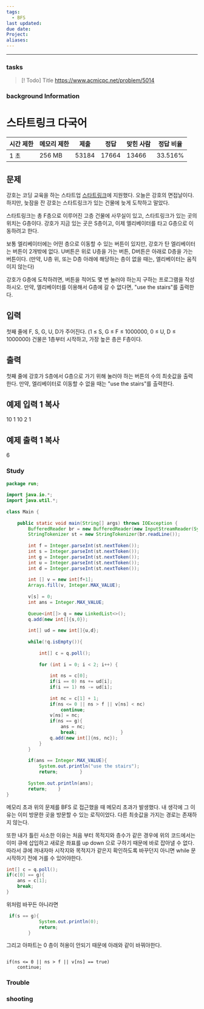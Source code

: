 ```yaml
---
tags:
  - BFS
last updated: 
due date: 
Project: 
aliases:
---
```

--- 
### tasks

> [! Todo] Title
> https://www.acmicpc.net/problem/5014

### background Information
# 스타트링크 다국어

|시간 제한|메모리 제한|제출|정답|맞힌 사람|정답 비율|
|---|---|---|---|---|---|
|1 초|256 MB|53184|17664|13466|33.516%|

## 문제

강호는 코딩 교육을 하는 스타트업 [스타트링크](https://startlink.io/)에 지원했다. 오늘은 강호의 면접날이다. 하지만, 늦잠을 잔 강호는 스타트링크가 있는 건물에 늦게 도착하고 말았다.

스타트링크는 총 F층으로 이루어진 고층 건물에 사무실이 있고, 스타트링크가 있는 곳의 위치는 G층이다. 강호가 지금 있는 곳은 S층이고, 이제 엘리베이터를 타고 G층으로 이동하려고 한다.

보통 엘리베이터에는 어떤 층으로 이동할 수 있는 버튼이 있지만, 강호가 탄 엘리베이터는 버튼이 2개밖에 없다. U버튼은 위로 U층을 가는 버튼, D버튼은 아래로 D층을 가는 버튼이다. (만약, U층 위, 또는 D층 아래에 해당하는 층이 없을 때는, 엘리베이터는 움직이지 않는다)

강호가 G층에 도착하려면, 버튼을 적어도 몇 번 눌러야 하는지 구하는 프로그램을 작성하시오. 만약, 엘리베이터를 이용해서 G층에 갈 수 없다면, "use the stairs"를 출력한다.

## 입력

첫째 줄에 F, S, G, U, D가 주어진다. (1 ≤ S, G ≤ F ≤ 1000000, 0 ≤ U, D ≤ 1000000) 건물은 1층부터 시작하고, 가장 높은 층은 F층이다.

## 출력

첫째 줄에 강호가 S층에서 G층으로 가기 위해 눌러야 하는 버튼의 수의 최솟값을 출력한다. 만약, 엘리베이터로 이동할 수 없을 때는 "use the stairs"를 출력한다.

## 예제 입력 1 복사

10 1 10 2 1

## 예제 출력 1 복사

6


### Study

```java
package run;  
  
import java.io.*;  
import java.util.*;  
  
class Main {  
  
    public static void main(String[] args) throws IOException {  
        BufferedReader br = new BufferedReader(new InputStreamReader(System.in));  
        StringTokenizer st = new StringTokenizer(br.readLine());  
  
        int f = Integer.parseInt(st.nextToken());  
        int s = Integer.parseInt(st.nextToken());  
        int g = Integer.parseInt(st.nextToken());  
        int u = Integer.parseInt(st.nextToken());  
        int d = Integer.parseInt(st.nextToken());  
  
        int [] v = new int[f+1];  
        Arrays.fill(v, Integer.MAX_VALUE);  
  
        v[s] = 0;  
        int ans = Integer.MAX_VALUE;  
  
        Queue<int[]> q = new LinkedList<>();  
        q.add(new int[]{s,0});  
  
        int[] ud = new int[]{u,d};  
  
        while(!q.isEmpty()){  
  
            int[] c = q.poll();  
  
            for (int i = 0; i < 2; i++) {  
  
                int ns = c[0];  
                if(i == 0) ns += ud[i];  
                if(i == 1) ns -= ud[i];  
  
                int nc = c[1] + 1;  
                if(ns <= 0 || ns > f || v[ns] < nc)  
                    continue;  
                v[ns] = nc;  
                if(ns == g){  
                    ans = nc;  
                    break;                }  
                q.add(new int[]{ns, nc});  
            }  
        }  
  
        if(ans == Integer.MAX_VALUE){  
            System.out.println("use the stairs");  
            return;        }  
  
        System.out.println(ans);  
        return;    }  
}

```

메모리 초과
위의 문제를 BFS 로 접근했을 때 메모리 초과가 발생했다.  내 생각에 그 이유는  이미 방문한 곳을 방문할 수 있는 로직이었다. 다른 최솟값을 가지는 경로는 존재하지 않는다.

또한 내가 틀린 사소한 이유는 처음 부터 목적지와 층수가 같은 경우에 위의 코드에서는 이미 큐에 삽입하고 새로운 좌표를 up down 으로 구하기 때문에 바로 잡아낼 수 없다. 따라서 큐에 꺼내자마 시작지와 목적지가 같은지 확인하도록 바꾸던지 아니면 while 문 시작하기 전에 거를 수 있어야한다.

```java
int[] c = q.poll();  
if(c[0] == g){  
    ans = c[1];  
    break;
}
```
위처럼 바꾸든 아니라면

```java
 if(s == g){
            System.out.println(0);
            return;
        }

```

그리고 아파트는 0 층이 허용이 안되기 때문에 아래와 같이 바꿔야한다.

```
  
if(ns <= 0 || ns > f || v[ns] == true)  
    continue;
```




### Trouble





### shooting
